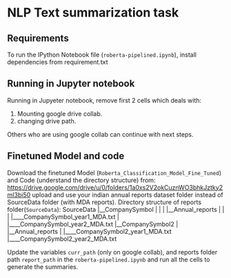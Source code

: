 # NLP Text summarization task

## Requirements

To run the IPython Notebook file (`roberta-pipelined.ipynb`), 
install dependencies from requirement.txt
## Running in Jupyter notebook 
Running in Jupyeter notebook, remove first 2 cells which deals with:
1. Mounting google drive collab.
2. changing drive path.

Others who are using google collab can continue with next steps.
## Finetuned Model and code

Download the finetuned Model (`Roberta_Classification_Model_Fine_Tuned`) and Code (understand the directory structure) from: 
https://drive.google.com/drive/u/0/folders/1a0xs2V2okCuznWO3bhkJztky2mI3bi50
upload and use your indian annual reports dataset folder instead of SourceData folder (with MDA reports).
Directory structure of reports folder(`SourceData`):
SourceData
|__CompanySymbol
|      |
|      |__Annual_reports
|            |
|            |____CompanySymbol_year1_MDA.txt
|            |____CompanySymbol_year2_MDA.txt
|__CompanySymbol2
      |
      |__Annual_reports
            |
            |____CompanySymbol2_year1_MDA.txt
            |____CompanySymbol2_year2_MDA.txt


Update the variables  `curr_path` (only on google collab), and reports folder path `report_path` in the `roberta-pipelined.ipynb` and run all the cells to generate the summaries.



